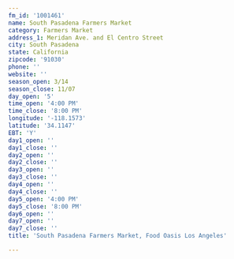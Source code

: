 ```yaml
---
fm_id: '1001461'
name: South Pasadena Farmers Market
category: Farmers Market
address_1: Meridan Ave. and El Centro Street
city: South Pasadena
state: California
zipcode: '91030'
phone: ''
website: ''
season_open: 3/14
season_close: 11/07
day_open: '5'
time_open: '4:00 PM'
time_close: '8:00 PM'
longitude: '-118.1573'
latitude: '34.1147'
EBT: 'Y'
day1_open: ''
day1_close: ''
day2_open: ''
day2_close: ''
day3_open: ''
day3_close: ''
day4_open: ''
day4_close: ''
day5_open: '4:00 PM'
day5_close: '8:00 PM'
day6_open: ''
day7_open: ''
day7_close: ''
title: 'South Pasadena Farmers Market, Food Oasis Los Angeles'

---
```

